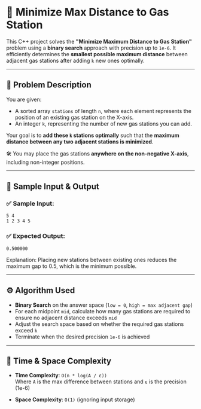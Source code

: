 # 🚗 Minimize Max Distance to Gas Station

This C++ project solves the **"Minimize Maximum Distance to Gas Station"** problem using a **binary search** approach with precision up to `1e-6`. It efficiently determines the **smallest possible maximum distance** between adjacent gas stations after adding `k` new ones optimally.

---

## 🧠 Problem Description

You are given:

- A sorted array `stations` of length `n`, where each element represents the position of an existing gas station on the X-axis.
- An integer `k`, representing the number of new gas stations you can add.

Your goal is to **add these `k` stations optimally** such that the **maximum distance between any two adjacent stations is minimized**.

🛠️ You may place the gas stations **anywhere on the non-negative X-axis**, including non-integer positions.

---

## 🧪 Sample Input & Output

### ✅ Sample Input:
```
5 4
1 2 3 4 5
```

### ✅ Expected Output:
```
0.500000
```

Explanation: Placing new stations between existing ones reduces the maximum gap to 0.5, which is the minimum possible.

---

## ⚙️ Algorithm Used

- **Binary Search** on the answer space (`low = 0`, `high = max adjacent gap`)
- For each midpoint `mid`, calculate how many gas stations are required to ensure no adjacent distance exceeds `mid`
- Adjust the search space based on whether the required gas stations exceed `k`
- Terminate when the desired precision `1e-6` is achieved

---

## 📌 Time & Space Complexity

- **Time Complexity**: `O(n * log(A / ε))`  
  Where `A` is the max difference between stations and `ε` is the precision (1e-6)
  
- **Space Complexity**: `O(1)` (ignoring input storage)
